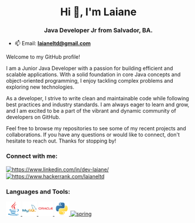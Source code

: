 <h1 align="center">Hi 👋, I'm Laiane</h1>
<h3 align="center">Java Developer Jr from Salvador, BA.</h3>

- 📫 Email: **laianeltd@gmail.com**

Welcome to my GitHub profile!

I am a Junior Java Developer with a passion for building efficient and scalable applications. With a solid foundation in core Java concepts and object-oriented programming, I enjoy tackling complex problems and exploring new technologies.

As a developer, I strive to write clean and maintainable code while following best practices and industry standards. I am always eager to learn and grow, and I am excited to be a part of the vibrant and dynamic community of developers on GitHub.

Feel free to browse my repositories to see some of my recent projects and collaborations. If you have any questions or would like to connect, don't hesitate to reach out. Thanks for stopping by!

<h3 align="left">Connect with me:</h3>
<p align="left">
<a href="https://linkedin.com/in/https://www.linkedin.com/in/dev-laiane/" target="blank"><img align="center" src="https://raw.githubusercontent.com/rahuldkjain/github-profile-readme-generator/master/src/images/icons/Social/linked-in-alt.svg" alt="https://www.linkedin.com/in/dev-laiane/" height="30" width="40" /></a>
<a href="https://www.hackerrank.com/https://www.hackerrank.com/laianeltd" target="blank"><img align="center" src="https://raw.githubusercontent.com/rahuldkjain/github-profile-readme-generator/master/src/images/icons/Social/hackerrank.svg" alt="https://www.hackerrank.com/laianeltd" height="30" width="40" /></a>
</p>

<h3 align="left">Languages and Tools:</h3>
<p align="left"> <a href="https://www.java.com" target="_blank" rel="noreferrer"> <img src="https://raw.githubusercontent.com/devicons/devicon/master/icons/java/java-original.svg" alt="java" width="40" height="40"/> </a> <a href="https://www.mysql.com/" target="_blank" rel="noreferrer"> <img src="https://raw.githubusercontent.com/devicons/devicon/master/icons/mysql/mysql-original-wordmark.svg" alt="mysql" width="40" height="40"/> </a> <a href="https://www.oracle.com/" target="_blank" rel="noreferrer"> <img src="https://raw.githubusercontent.com/devicons/devicon/master/icons/oracle/oracle-original.svg" alt="oracle" width="40" height="40"/> </a> <a href="https://www.python.org" target="_blank" rel="noreferrer"> <img src="https://raw.githubusercontent.com/devicons/devicon/master/icons/python/python-original.svg" alt="python" width="40" height="40"/> </a> <a href="https://spring.io/" target="_blank" rel="noreferrer"> <img src="https://www.vectorlogo.zone/logos/springio/springio-icon.svg" alt="spring" width="40" height="40"/> </a> </p>

